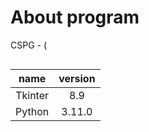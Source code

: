 # About program

CSPG - (

<table border=0 align='left' style='text-align: center;' cellspacing="0", cellpadding="5">
  <thead>
    <tr>
      <th>name</th>
      <th>version</th>
    </tr>
  </thead>
  <tr>
    <td align="center">Tkinter</td>
    <td align="center">8.9</td>
  </tr>
  <tr>
    <td align="center">Python</td>
    <td align="center">3.11.0</td>
  </tr>
</table>
